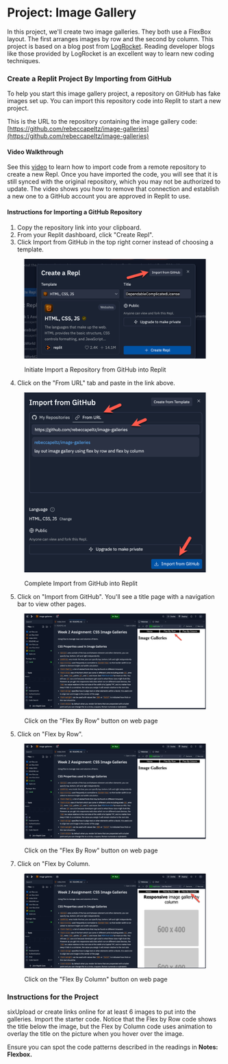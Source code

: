 # Project: Image Gallery

In this project, we'll create two image galleries. They both use a FlexBox layout. The first arranges images by row and the second by column. This project is based on a blog post from [LogRocket](https://logrocket.com/). Reading developer blogs like those provided by LogRocket is an excellent way to learn new coding techniques.

### Create a Replit Project By Importing from GitHub

To help you start this image gallery project, a repository on GitHub has fake images set up. You can import this repository code into Replit to start a new project.

This is the URL to the repository containing the image gallery code: [https://github.com/rebeccapeltz/image-galleries](https://github.com/rebeccapeltz/image-galleries)

#### Video Walkthrough

See this [video](https://youtu.be/N0EeKWYBx1c?si=g6kJNLve2wYwYJGH) to learn how to import code from a remote repository to create a new Repl. Once you have imported the code, you will see that it is still synced with the original repository, which you may not be authorized to update. The video shows you how to remove that connection and establish a new one to a GitHub account you are approved in Replit to use.

#### Instructions for Importing a GitHub Repository

1. Copy the repository link into your clipboard.
2. From your Replit dashboard, click "Create Repl".
3. Click Import from GitHub in the top right corner instead of choosing a template.

<figure><img src="../.gitbook/assets/image (42).png" alt=""><figcaption><p>Initiate Import a Repository from GitHub into Replit</p></figcaption></figure>

4. Click on the "From URL" tab and paste in the link above.

<figure><img src="../.gitbook/assets/image (43).png" alt=""><figcaption><p>Complete Import from GitHub into Replit</p></figcaption></figure>



5. Click on "Import from GitHub".  You'll see a title page with a navigation bar to view other pages.

<figure><img src="../.gitbook/assets/flexbyrow.png" alt=""><figcaption><p>Click on the "Flex By Row" button on web page</p></figcaption></figure>

5. Click on "Flex by Row".

<figure><img src="../.gitbook/assets/image (45).png" alt=""><figcaption><p>Click on the "Flex By Row" button on web page</p></figcaption></figure>

7. Click on "Flex by Column.

<figure><img src="../.gitbook/assets/image (41).png" alt=""><figcaption><p>Click on the "Flex By Column" button on web page</p></figcaption></figure>

### Instructions for the Project

sixUpload or create links online for at least 6 images to put into the galleries. Import the starter code.  Notice that the Flex by Row code shows the title below the image, but the Flex by Column code uses animation to overlay the title on the picture when you hover over the image.

Ensure you can spot the code patterns described in the readings in **Notes: Flexbox.**
